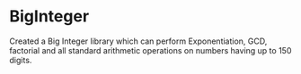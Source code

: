 # BigInteger
Created a Big Integer library which can perform Exponentiation, GCD, factorial and all standard arithmetic operations on numbers having up to 150 digits.
